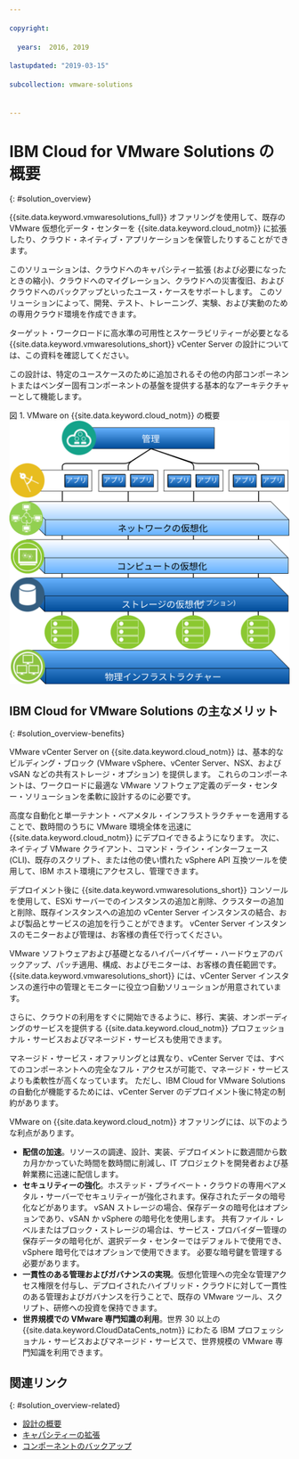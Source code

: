 ```yaml
---

copyright:

  years:  2016, 2019

lastupdated: "2019-03-15"

subcollection: vmware-solutions


---
```


# IBM Cloud for VMware Solutions の概要
{: #solution_overview}

{{site.data.keyword.vmwaresolutions_full}} オファリングを使用して、既存の VMware 仮想化データ・センターを {{site.data.keyword.cloud_notm}} に拡張したり、クラウド・ネイティブ・アプリケーションを保管したりすることができます。

このソリューションは、クラウドへのキャパシティー拡張 (および必要になったときの縮小)、クラウドへのマイグレーション、クラウドへの災害復旧、およびクラウドへのバックアップといったユース・ケースをサポートします。 このソリューションによって、開発、テスト、トレーニング、実験、および実動のための専用クラウド環境を作成できます。

ターゲット・ワークロードに高水準の可用性とスケーラビリティーが必要となる {{site.data.keyword.vmwaresolutions_short}} vCenter Server の設計については、この資料を確認してください。

この設計は、特定のユースケースのために追加されるその他の内部コンポーネントまたはベンダー固有コンポーネントの基盤を提供する基本的なアーキテクチャーとして機能します。

図 1. VMware on {{site.data.keyword.cloud_notm}} の概要
![VMware on {{site.data.keyword.cloud_notm}} の概要](vcsv4radiagrams-ra-variationsonatheme.svg "このソリューションは、アプリケーションを実行できる VM で消費されるコンピュート・リソース、ネットワーク・リソース、およびオプションのストレージ・リソースを仮想化します。")

## IBM Cloud for VMware Solutions の主なメリット
{: #solution_overview-benefits}

VMware vCenter Server on {{site.data.keyword.cloud_notm}} は、基本的なビルディング・ブロック (VMware vSphere、vCenter Server、NSX、および vSAN などの共有ストレージ・オプション) を提供します。 これらのコンポーネントは、ワークロードに最適な VMware ソフトウェア定義のデータ・センター・ソリューションを柔軟に設計するのに必要です。

高度な自動化と単一テナント・ベアメタル・インフラストラクチャーを適用することで、数時間のうちに VMware 環境全体を迅速に {{site.data.keyword.cloud_notm}} にデプロイできるようになります。 次に、ネイティブ VMware クライアント、コマンド・ライン・インターフェース (CLI)、既存のスクリプト、または他の使い慣れた vSphere API 互換ツールを使用して、IBM ホスト環境にアクセスし、管理できます。

デプロイメント後に {{site.data.keyword.vmwaresolutions_short}} コンソールを使用して、ESXi サーバーでのインスタンスの追加と削除、クラスターの追加と削除、既存インスタンスへの追加の vCenter Server インスタンスの結合、および製品とサービスの追加を行うことができます。 vCenter Server インスタンスのモニターおよび管理は、お客様の責任で行ってください。

VMware ソフトウェアおよび基礎となるハイパーバイザー・ハードウェアのバックアップ、パッチ適用、構成、およびモニターは、お客様の責任範囲です。 {{site.data.keyword.vmwaresolutions_short}} には、vCenter Server インスタンスの進行中の管理とモニターに役立つ自動ソリューションが用意されています。

さらに、クラウドの利用をすぐに開始できるように、移行、実装、オンボーディングのサービスを提供する {{site.data.keyword.cloud_notm}} プロフェッショナル・サービスおよびマネージド・サービスも使用できます。

マネージド・サービス・オファリングとは異なり、vCenter Server では、すべてのコンポーネントへの完全なフル・アクセスが可能で、マネージド・サービスよりも柔軟性が高くなっています。 ただし、IBM Cloud for VMware Solutions の自動化が機能するためには、vCenter Server のデプロイメント後に特定の制約があります。

VMware on {{site.data.keyword.cloud_notm}} オファリングには、以下のような利点があります。

* **配信の加速**。リソースの調達、設計、実装、デプロイメントに数週間から数カ月かかっていた時間を数時間に削減し、IT プロジェクトを開発者および基幹業務に迅速に配信します。
* **セキュリティーの強化**。ホステッド・プライベート・クラウドの専用ベアメタル・サーバーでセキュリティーが強化されます。保存されたデータの暗号化などがあります。 vSAN ストレージの場合、保存データの暗号化はオプションであり、vSAN か vSphere の暗号化を使用します。 共有ファイル・レベルまたはブロック・ストレージの場合は、サービス・プロバイダー管理の保存データの暗号化が、選択データ・センターではデフォルトで使用でき、vSphere 暗号化ではオプションで使用できます。 必要な暗号鍵を管理する必要があります。
* **一貫性のある管理およびガバナンスの実現**。仮想化管理への完全な管理アクセス権限を付与し、デプロイされたハイブリッド・クラウドに対して一貫性のある管理およびガバナンスを行うことで、既存の VMware ツール、スクリプト、研修への投資を保持できます。
* **世界規模での VMware 専門知識の利用**。世界 30 以上の {{site.data.keyword.CloudDataCents_notm}} にわたる IBM プロフェッショナル・サービスおよびマネージド・サービスで、世界規模の VMware 専門知識を利用できます。

## 関連リンク
{: #solution_overview-related}

* [設計の概要](/docs/services/vmwaresolutions/archiref/solution?topic=vmware-solutions-design_overview)
* [キャパシティーの拡張](/docs/services/vmwaresolutions/archiref/solution?topic=vmware-solutions-solution_scaling)
* [コンポーネントのバックアップ](/docs/services/vmwaresolutions/archiref/solution?topic=vmware-solutions-solution_backingup)
